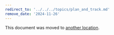```yaml
---
redirect_to: '../../../topics/plan_and_track.md'
remove_date: '2024-11-26'
---
```


<!-- markdownlint-disable -->

This document was moved to [another location](../../../topics/plan_and_track.md).

<!-- This redirect file can be deleted after <2024-11-26>. -->
<!-- Redirects that point to other docs in the same project expire in three months. -->
<!-- Redirects that point to docs in a different project or site (link is not relative and starts with `https:`) expire in one year. -->
<!-- Before deletion, see: https://docs.gitlab.com/ee/development/documentation/redirects.html -->
